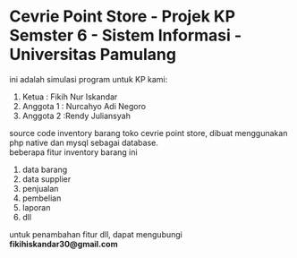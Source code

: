 # Cevrie Point Store - Projek KP Semster 6 - Sistem Informasi - Universitas Pamulang

ini adalah simulasi program untuk KP kami:

<ol>
<li>Ketua     : Fikih Nur Iskandar</li>
<li>Anggota 1 : Nurcahyo Adi Negoro</li>
<li>Anggota 2 :Rendy Juliansyah</li>
</ol>

source code inventory barang toko cevrie point store, dibuat menggunakan php native dan mysql sebagai database.<br/>
beberapa fitur inventory barang ini<br/>
<ol>
<li>data barang</li>
<li>data supplier</li>
<li>penjualan</li>
<li>pembelian</li>
<li>laporan</li>
<li>dll</li>
</ol>
untuk penambahan fitur dll, dapat mengubungi<br/>
<strong>fikihiskandar30@gmail.com</strong>
